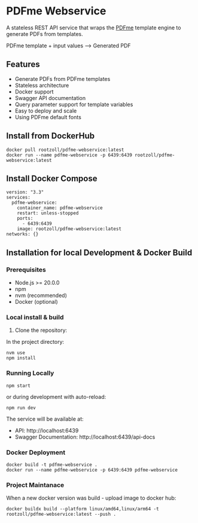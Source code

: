 # PDFme Webservice

A stateless REST API service that wraps the [PDFme](https://pdfme.com/) template engine to generate PDFs from templates.

PDFme template + input values --> Generated PDF 

## Features

- Generate PDFs from PDFme templates
- Stateless architecture
- Docker support
- Swagger API documentation
- Query parameter support for template variables
- Easy to deploy and scale
- Using PDFme default fonts

## Install from DockerHub

```
docker pull rootzoll/pdfme-webservice:latest
docker run --name pdfme-webservice -p 6439:6439 rootzoll/pdfme-webservice:latest
```

## Install Docker Compose

```
version: "3.3"
services:
  pdfme-webservice:
    container_name: pdfme-webservice
    restart: unless-stopped
    ports:
      - 6439:6439
    image: rootzoll/pdfme-webservice:latest
networks: {}
```

## Installation for local Development & Docker Build

### Prerequisites

- Node.js >= 20.0.0
- npm
- nvm (recommended)
- Docker (optional)

### Local install & build

1. Clone the repository:

In the project directory:

```
nvm use
npm install
```

### Running Locally

```
npm start
```

or during development with auto-reload:

```
npm run dev
```

The service will be available at:

- API: http://localhost:6439
- Swagger Documentation: http://localhost:6439/api-docs

### Docker Deployment

```
docker build -t pdfme-webservice .
docker run --name pdfme-webservice -p 6439:6439 pdfme-webservice
```

### Project Maintanace

When a new docker version was build - upload image to docker hub:

```
docker buildx build --platform linux/amd64,linux/arm64 -t rootzoll/pdfme-webservice:latest --push .
```
